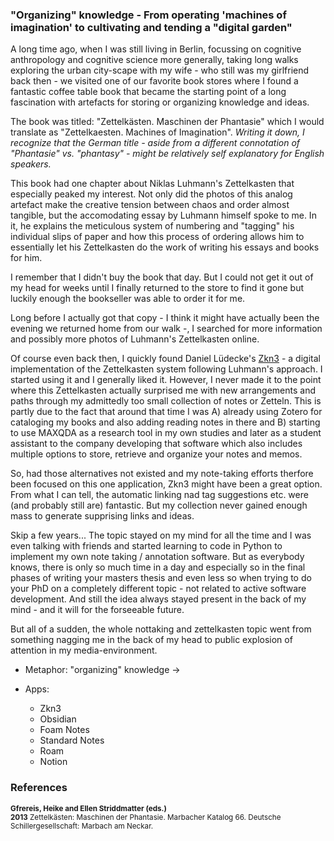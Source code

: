 ### "Organizing" knowledge - From operating 'machines of imagination' to cultivating and tending a "digital garden"

A long time ago, when I was still living in Berlin, focussing on cognitive anthropology and cognitive science more generally, taking long walks exploring the urban city-scape with my wife - who still was my girlfriend back then - we visited one of our favorite book stores where I found a fantastic coffee table book that became the starting point of a long fascination with artefacts for storing or organizing knowledge and ideas.

The book was titled: "Zettelkästen. Maschinen der Phantasie" which I would translate as "Zettelkaesten. Machines of Imagination". *Writing it down, I recognize that the German title - aside from a different connotation of "Phantasie" vs. "phantasy" - might be relatively self explanatory for English speakers.*

This book had one chapter about Niklas Luhmann's Zettelkasten that especially peaked my interest. Not only did the photos of this analog artefact make the creative tension between chaos and order almost tangible, but the accomodating essay by Luhmann himself spoke to me. In it, he explains the meticulous system of numbering and "tagging" his individual slips of paper and how this process of ordering allows him to essentially let his Zettelkasten do the work of writing his essays and books for him.

I remember that I didn't buy the book that day. But I could not get it out of my head for weeks until I finally returned to the store to find it gone but luckily enough the bookseller was able to order it for me. 

Long before I actually got that copy - I think it might have actually been the evening we returned home from our walk -, I searched for more information and possibly more photos of Luhmann's Zettelkasten online.

Of course even back then, I quickly found Daniel Lüdecke's [Zkn3](http://zettelkasten.danielluedecke.de/) - a digital implementation of the Zettelkasten system following Luhmann's approach. I started using it and I generally liked it. However, I never made it to the point where this Zettelkasten actually surprised me with new arrangements and paths through my admittedly too small collection of notes or Zetteln. This is partly due to the fact that around that time I was A) already using Zotero for cataloging my books and also adding reading notes in there and B) starting to use MAXQDA as a research tool in my own studies and later as a student assistant to the company developing that software which also includes multiple options to store, retrieve and organize your notes and memos.

So, had those alternatives not existed and my note-taking efforts therfore been focused on this one application, Zkn3 might have been a great option. From what I can tell, the automatic linking nad tag suggestions etc. were (and probably still are) fantastic. But my collection never gained enough mass to generate supprising links and ideas.

Skip a few years... The topic stayed on my mind for all the time and I was even talking with friends and started learning to code in Python to implement my own note taking / annotation software. But as everybody knows, there is only so much time in a day and especially so in the final phases of writing your masters thesis and even less so when trying to do your PhD on a completely different topic - not related to active software development. And still the idea always stayed present in the back of my mind - and it will for the forseeable future.

But all of a sudden, the whole nottaking and zettelkasten topic went from something nagging me in the back of my head to public explosion of attention in my media-environment.




- Metaphor: "organizing" knowledge -> 

- Apps:
    - Zkn3
    - Obsidian
    - Foam Notes
    - Standard Notes
    - Roam
    - Notion




### References
<sub>
    <strong>Gfrereis, Heike and Ellen Striddmatter (eds.)</strong><br/>  
    <strong>2013</strong> Zettelkästen: Maschinen der Phantasie. Marbacher Katalog 66. Deutsche Schillergesellschaft: Marbach am Neckar.
</sub>